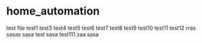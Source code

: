 # home_automation
test file
test1
test3
test4
test5
test6
test7
test8
test9
test10
test11
test12
rras
sasas
sasa
test
sasa
test111
zaa
sasa
